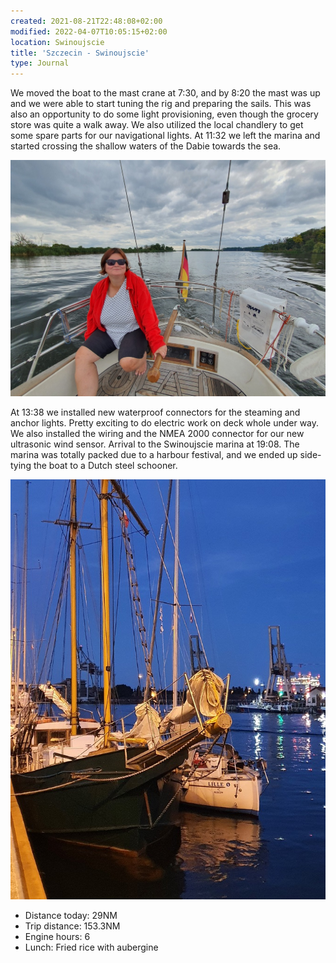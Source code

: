 ```yaml
---
created: 2021-08-21T22:48:08+02:00
modified: 2022-04-07T10:05:15+02:00
location: Swinoujscie
title: 'Szczecin - Swinoujscie'
type: Journal
---
```


We moved the boat to the mast crane at 7:30, and by 8:20 the mast was up and we were able to start tuning the rig and preparing the sails.
This was also an opportunity to do some light provisioning, even though the grocery store was quite a walk away. We also utilized the local chandlery to get some spare parts for our navigational lights.
At 11:32 we left the marina and started crossing the shallow waters of the Dabie towards the sea.

![Motoring](../2022/2c30ad1a912b324f74d70d33016fa56a.jpg)

At 13:38 we installed new waterproof connectors for the steaming and anchor lights. Pretty exciting to do electric work on deck whole under way.
We also installed the wiring and the NMEA 2000 connector for our new ultrasonic wind sensor.
Arrival to the Swinoujscie marina at 19:08. The marina was totally packed due to a harbour festival, and we ended up side-tying the boat to a Dutch steel schooner.

![Rafted up](../2021/15a8a82c1c0e234c6119326d8e36125f.jpg)

* Distance today: 29NM
* Trip distance: 153.3NM
* Engine hours: 6
* Lunch: Fried rice with aubergine
